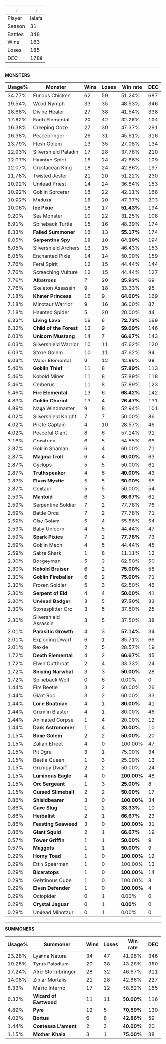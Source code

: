 .|.
|-|-
Player|lalafa
Season|31
Battles|348
Wins|163
Loses|185
DEC|1788

---
**MONSTERS**

Usage%|Monster|Wins|Loses|Win rate|DEC|
-|-|-|-|-|-|
34.77%|Furious Chicken|62|59|51.24%|687|
19.54%|Wood Nymph|33|35|48.53%|346|
18.68%|Divine Healer|27|38|41.54%|338|
17.82%|Earth Elemental|20|42|32.26%|194|
16.38%|Creeping Ooze|27|30|47.37%|291|
16.38%|Peacebringer|26|31|45.61%|316|
13.79%|Flesh Golem|13|35|27.08%|134|
12.93%|Silvershield Paladin|17|28|37.78%|210|
12.07%|Haunted Spirit|18|24|42.86%|199|
12.07%|Crustacean King|18|24|42.86%|197|
11.78%|Twisted Jester|21|20|51.22%|230|
10.92%|Undead Priest|14|24|36.84%|153|
10.92%|Goblin Sorcerer|16|22|42.11%|168|
10.92%|Medusa|18|20|47.37%|203|
10.06%|**Ice Pixie**|18|17|**51.43%**|194|
9.20%|Sea Monster|10|22|31.25%|108|
8.91%|Spineback Turtle|15|16|48.39%|174|
8.33%|**Failed Summoner**|16|13|**55.17%**|174|
8.05%|**Serpentine Spy**|18|10|**64.29%**|194|
8.05%|Silvershield Archers|13|15|46.43%|153|
8.05%|Enchanted Pixie|14|14|50.00%|159|
7.76%|Feral Spirit|12|15|44.44%|144|
7.76%|Screeching Vulture|12|15|44.44%|127|
7.76%|**Albatross**|7|20|**25.93%**|69|
7.76%|Skeleton Assassin|9|18|33.33%|95|
7.18%|**Khmer Princess**|16|9|**64.00%**|169|
7.18%|Minotaur Warrior|9|16|36.00%|87|
7.18%|Haunted Spider|5|20|20.00%|44|
6.32%|**Living Lava**|16|6|**72.73%**|169|
6.32%|**Child of the Forest**|13|9|**59.09%**|146|
6.03%|**Unicorn Mustang**|14|7|**66.67%**|143|
6.03%|Silvershield Warrior|10|11|47.62%|120|
6.03%|Stone Golem|10|11|47.62%|94|
6.03%|Water Elemental|9|12|42.86%|98|
5.46%|**Goblin Thief**|11|8|**57.89%**|113|
5.46%|Kobold Miner|11|8|57.89%|118|
5.46%|Cerberus|11|8|57.89%|123|
5.46%|**Fire Elemental**|13|6|**68.42%**|142|
4.89%|**Goblin Chariot**|13|4|**76.47%**|131|
4.89%|Naga Windmaster|9|8|52.94%|101|
4.02%|Silvershield Knight|7|7|50.00%|86|
4.02%|Pirate Captain|4|10|28.57%|46|
4.02%|Peaceful Giant|8|6|57.14%|91|
3.16%|Cocatrice|6|5|54.55%|66|
2.87%|Goblin Shaman|6|4|60.00%|71|
2.87%|**Magma Troll**|6|4|**60.00%**|63|
2.87%|Cyclops|5|5|50.00%|61|
2.87%|**Truthspeaker**|4|6|**40.00%**|43|
2.87%|**Elven Mystic**|5|5|**50.00%**|55|
2.87%|Centaur|5|5|50.00%|54|
2.59%|**Mantoid**|6|3|**66.67%**|61|
2.59%|Serpentine Soldier|7|2|77.78%|76|
2.59%|Battle Orca|7|2|77.78%|71|
2.59%|Clay Golem|5|4|55.56%|54|
2.59%|Baby Unicorn|4|5|44.44%|47|
2.59%|**Spark Pixies**|7|2|**77.78%**|73|
2.59%|Goblin Mech|4|5|44.44%|45|
2.59%|Sabre Shark|1|8|11.11%|12|
2.30%|Boogeyman|5|3|62.50%|50|
2.30%|**Kobold Bruiser**|6|2|**75.00%**|58|
2.30%|**Goblin Fireballer**|6|2|**75.00%**|71|
2.30%|Frozen Soldier|5|3|62.50%|46|
2.30%|**Serpent of Eld**|4|4|**50.00%**|41|
2.30%|**Undead Badger**|3|5|**37.50%**|33|
2.30%|Stonesplitter Orc|3|5|37.50%|25|
2.30%|Silvershield Assassin|3|5|37.50%|38|
2.01%|**Parasitic Growth**|4|3|**57.14%**|34|
2.01%|Exploding Dwarf|6|1|85.71%|66|
2.01%|Rexxie|2|5|28.57%|19|
1.72%|**Death Elemental**|4|2|**66.67%**|45|
1.72%|Elven Cutthroat|2|4|33.33%|24|
1.72%|**Sniping Narwhal**|3|3|**50.00%**|28|
1.72%|Spineback Wolf|0|6|0.00%|0|
1.44%|Fire Beetle|3|2|60.00%|26|
1.44%|Giant Roc|3|2|60.00%|33|
1.44%|**Lone Boatman**|4|1|**80.00%**|41|
1.44%|Gremlin Blaster|4|1|80.00%|46|
1.44%|Animated Corpse|1|4|20.00%|12|
1.44%|**Dark Astronomer**|1|4|**20.00%**|10|
1.15%|**Bone Golem**|2|2|**50.00%**|20|
1.15%|Zalran Efreet|4|0|100.00%|47|
1.15%|Pit Ogre|3|1|75.00%|34|
1.15%|Beetle Queen|1|3|25.00%|13|
1.15%|Grumpy Dwarf|2|2|50.00%|24|
1.15%|**Luminous Eagle**|4|0|**100.00%**|48|
1.15%|**Orc Sergeant**|1|3|**25.00%**|8|
1.15%|**Cursed Slimeball**|2|2|**50.00%**|17|
0.86%|**Shieldbearer**|3|0|**100.00%**|34|
0.86%|**Cave Slug**|1|2|**33.33%**|10|
0.86%|**Herbalist**|2|1|**66.67%**|23|
0.86%|**Feasting Seaweed**|3|0|**100.00%**|31|
0.86%|**Giant Squid**|2|1|**66.67%**|19|
0.57%|**Tower Griffin**|1|1|**50.00%**|9|
0.57%|**Maggots**|1|1|**50.00%**|9|
0.29%|**Horny Toad**|1|0|**100.00%**|12|
0.29%|Ettin Spearman|1|0|100.00%|13|
0.29%|**Biceratops**|1|0|**100.00%**|14|
0.29%|Gelatinous Cube|1|0|100.00%|8|
0.29%|**Elven Defender**|1|0|**100.00%**|4|
0.29%|Octopider|0|1|0.00%|0|
0.29%|**Crystal Jaguar**|0|1|**0.00%**|0|
0.29%|Undead Minotaur|0|1|0.00%|0|

---
**SUMMONERS**

Usage%|Summoner|Wins|Loses|Win rate|DEC|
-|-|-|-|-|-|
23.28%|Lyanna Natura|34|47|41.98%|346|
19.25%|Tyrus Paladium|29|38|43.28%|350|
17.24%|Alric Stormbringer|28|32|46.67%|311|
14.08%|Zintar Mortalis|21|28|42.86%|227|
8.33%|Malric Inferno|17|12|58.62%|185|
6.32%|**Wizard of Eastwood**|11|11|**50.00%**|116|
4.89%|**Pyre**|12|5|**70.59%**|130|
4.02%|**Bortus**|6|8|**42.86%**|59|
1.44%|**Contessa L'ament**|2|3|**40.00%**|20|
1.15%|**Mother Khala**|3|1|**75.00%**|38|
